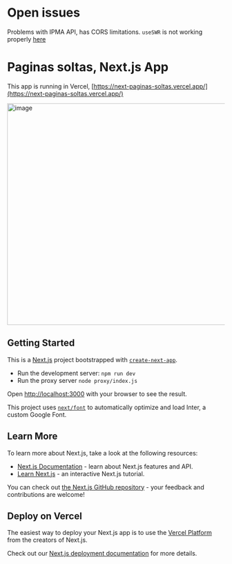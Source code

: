 
# Open issues

Problems with IPMA API, has CORS limitations. `useSWR` is not working properly [here](https://github.com/ULHT-PW/next-paginas-soltas/blob/304eb67999c3e72ce16db09851dc5d76fe7b0dd2/components/Temperatura/Temperatura.js#L17)


# Paginas soltas, Next.js App

This app is running in Vercel, [https://next-paginas-soltas.vercel.app/](https://next-paginas-soltas.vercel.app/)

<img width="513" alt="image" src="https://github.com/ULHT-PW/next-paginas-soltas/assets/42048382/0a454176-d4ac-418c-aa44-b8733c025314">



## Getting Started

This is a [Next.js](https://nextjs.org/) project bootstrapped with [`create-next-app`](https://github.com/vercel/next.js/tree/canary/packages/create-next-app).

* Run the development server: `npm run dev`
* Run the proxy server `node proxy/index.js`

Open [http://localhost:3000](http://localhost:3000) with your browser to see the result.

This project uses [`next/font`](https://nextjs.org/docs/basic-features/font-optimization) to automatically optimize and load Inter, a custom Google Font.

## Learn More

To learn more about Next.js, take a look at the following resources:

- [Next.js Documentation](https://nextjs.org/docs) - learn about Next.js features and API.
- [Learn Next.js](https://nextjs.org/learn) - an interactive Next.js tutorial.

You can check out [the Next.js GitHub repository](https://github.com/vercel/next.js/) - your feedback and contributions are welcome!

## Deploy on Vercel

The easiest way to deploy your Next.js app is to use the [Vercel Platform](https://vercel.com/new?utm_medium=default-template&filter=next.js&utm_source=create-next-app&utm_campaign=create-next-app-readme) from the creators of Next.js.

Check out our [Next.js deployment documentation](https://nextjs.org/docs/deployment) for more details.

